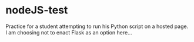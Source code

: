 # nodeJS-test
Practice for a student attempting to run his Python script on a hosted page.  I am choosing not to enact Flask as an option here...
